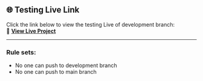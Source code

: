 ## 🌐 Testing Live Link

Click the link below to view the testing Live of development branch:  
🔗 **[View Live Project](https://testing-brainiacs.vercel.app)**

<hr>
<h3>Rule sets:</h3>
<ul>
      <li>No one can push to development branch</li>
      <li>No one can push to main branch</li>
</ul>
